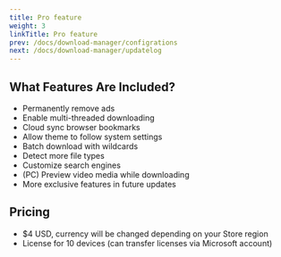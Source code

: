 ```yaml
---
title: Pro feature
weight: 3
linkTitle: Pro feature
prev: /docs/download-manager/configrations
next: /docs/download-manager/updatelog
---
```


<!--more-->

## What Features Are Included?

- Permanently remove ads
- Enable multi-threaded downloading
- Cloud sync browser bookmarks
- Allow theme to follow system settings
- Batch download with wildcards
- Detect more file types
- Customize search engines
- (PC) Preview video media while downloading
- More exclusive features in future updates

## Pricing

- $4 USD, currency will be changed depending on your Store region
- License for 10 devices (can transfer licenses via Microsoft account)
